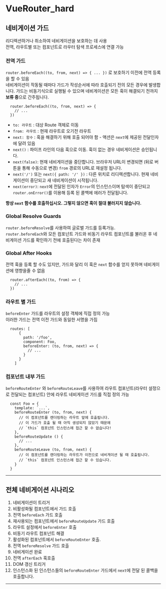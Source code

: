 # VueRouter_hard

## 네비게이션 가드
리디렉션하거나 취소하여 네비게이션을 보호하는 데 사용 <br>
전역, 라우트별 또는 컴포넌트로 라우터 탐색 프로세스에 연결 가능

### 전역 가드
```router.beforeEach((to, from, next) => { ... })``` 로 보호하기 이전에 전역 등록을 할 수 있음 <br>
네비게이션이 작동될 때마다 가드가 작성순서에 따라 호출되기 전의 모든 경우에 발생합니다. 가드는 비동기식으로 실행될 수 있으며 네비게이션은 모든 훅이 해결되기 전까지 <strong>보류 중</strong>으로 간주됩니다.

```
  router.beforeEach((to, from, next) => {
    // ...
  })
```

-  `to: 라우트` : 대상 Route 객체로 이동
-  `from: 라우트` : 현재 라우트로 오기전 라우트
-  `next: 함수` : 훅을 해결하기 위해 호출 되어야 함 - 액션은 `next`에 제공된 전달인자에 달려 있음
  - `next()` : 파이프 라인의 다음 훅으로 이동. 훅이 없는 경우 네비게이션은 승인됩니다.
  - `next(false)`: 현재 네비게이션을 중단합니다. 브라우저 URL이 변경되면 (뒤로 버튼을 통해 수동으로 변경) `from` 경로의 URL로 재설정 됩니다.
  - `next('/')` 또는 `next({ path: '/' })` : 다른 위치로 리디렉션합니다. 현재 네비게이션이 중단되고 새 네비게이션이 시작됩니다.
  - `next(error)`: `next`에 전달된 인자가 `Error`의 인스턴스이며 탐색이 중단되고 `router.onError()`를 이용해 등록 된 콜백에 에러가 전달됩니다.
  
  
<strong>항상 `next` 함수를 호출하십시오. 그렇지 않으면 훅이 절대 불러지지 않습니다.</strong>

### Global Resolve Guards
`router.beforeResolve`를 사용하여 글로벌 가드를 등록가능. <br>
`router.beforeEach`와 
모든 컴포넌트 가드와 비동기 라우트 컴포넌트를 불러온 후 네비게이션 가드를 확인하기 전에 호출된다는 차이 존재

### Global After Hooks
전역 훅을 등록 할 수도 있지만, 가드와 달리 이 훅은 `next` 함수를 얻지 못하며 네비게이션에 영향을줄 수 없음
```
  router.afterEach((to, from) => {
    // ...
  })
```

### 라우트 별 가드
```beforeEnter``` 가드를 라우트의 설정 객체에 직접 정의 가능 <br>
이러한 가드는 전역 이전 가드와 동일한 서명을 가짐
```
  routes: [
      {
        path: '/foo',
        component: Foo,
        beforeEnter: (to, from, next) => {
          // ...
        }
      }
    ]
```

### 컴포넌트 내부 가드
`beforeRouteEnter` 와 `beforeRouteLeave`를 사용하여 라우트 컴포넌트(라우터 설정으로 전달되는 컴포넌트) 안에 라우트 네비게이션 가드를 직접 정의 가능
```
  const Foo = {
    template: `...`,
    beforeRouteEnter (to, from, next) {
      // 이 컴포넌트를 렌더링하는 라우트 앞에 호출됩니다.
      // 이 가드가 호출 될 때 아직 생성되지 않았기 때문에
      // `this` 컴포넌트 인스턴스에 접근 할 수 없습니다!
    },
    beforeRouteUpdate () {
      // ...
    },
    beforeRouteLeave (to, from, next) {
      // 이 컴포넌트를 렌더링하는 라우트가 이전으로 네비게이션 될 때 호출됩니다.
      // `this` 컴포넌트 인스턴스에 접근 할 수 있습니다.
    }
  }
```

------

## 전체 네비게이션 시나리오

1. 네비게이션이 트리거
2. 비활성화될 컴포넌트에서 가드 호출
3. 전역 `beforeEach` 가드 호출
4. 재사용되는 컴포넌트에서 `beforeRouteUpdate` 가드 호출
5. 라우트 설정에서 `beforeEnter` 호출
6. 비동기 라우트 컴포넌트 해결
7. 활성화된 컴포넌트에서 `beforeRouteEnter` 호출.
8. 전역 `beforeResolve` 가드 호출
9. 네비게이션 완료
10. 전역 `afterEach` 훅호출
11. DOM 갱신 트리거
12. 인스턴스화 된 인스턴스들의 `beforeRouteEnter` 가드에서 `next`에 전달 된 콜백을 호출합니다.

-------

